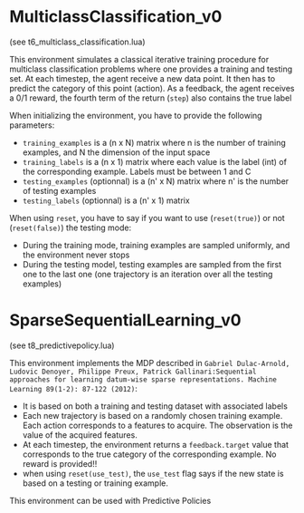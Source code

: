 # MulticlassClassification_v0
(see t6_multiclass_classification.lua)

This environment simulates a classical iterative training procedure for multiclass classification problems where one provides a training and testing set. At each timestep, the agent receive a new data point. It then has to predict the category of this point (action). As a feedback, the agent receives a 0/1 reward, the fourth term of the return (`step`) also contains the true label

When initializing the environment, you have to provide the following parameters:
* `training_examples` is a (n x N) matrix where n is the number of training examples, and N the dimension of the input space
* `training_labels` is a (n x 1) matrix where each value is the label (int) of the corresponding example. Labels must be between 1 and C
* `testing_examples` (optionnal) is a (n' x N) matrix where n' is the number of testing examples
* `testing_labels` (optionnal) is a (n' x 1) matrix

When using `reset`, you have to say if you want to use (`reset(true)`) or not (`reset(false)`) the testing mode: 
* During the training mode, training examples are sampled uniformly, and the environment never stops
* During the testing model, testing examples are sampled from the first one to the last one (one trajectory is an iteration over all the testing examples)

# SparseSequentialLearning_v0 
(see t8_predictivepolicy.lua)

This environment implements the MDP described in `Gabriel Dulac-Arnold, Ludovic Denoyer, Philippe Preux, Patrick Gallinari:Sequential approaches for learning datum-wise sparse representations. Machine Learning 89(1-2): 87-122 (2012)`:
* It is based on both a training and testing dataset with associated labels
* Each new trajectory is based on a randomly chosen training example. Each action corresponds to a features to acquire. The observation is the value of the acquired features. 
* At each timestep, the environment returns a `feedback.target` value that corresponds to the true category of the corresponding example. No reward is provided!!
* when using `reset(use_test)`, the `use_test` flag says if the new state is based on a testing or training example. 

This environment can be used with Predictive Policies



